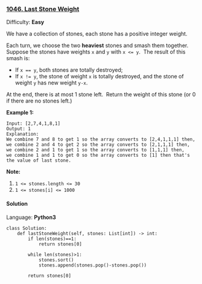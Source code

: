 ### [1046\. Last Stone Weight](https://leetcode.com/problems/last-stone-weight/)

Difficulty: **Easy**


We have a collection of stones, each stone has a positive integer weight.

Each turn, we choose the two **heaviest** stones and smash them together.  Suppose the stones have weights `x` and `y` with `x <= y`.  The result of this smash is:

*   If `x == y`, both stones are totally destroyed;
*   If `x != y`, the stone of weight `x` is totally destroyed, and the stone of weight `y` has new weight `y-x`.

At the end, there is at most 1 stone left.  Return the weight of this stone (or 0 if there are no stones left.)

**Example 1:**

```
Input: [2,7,4,1,8,1]
Output: 1
Explanation: 
We combine 7 and 8 to get 1 so the array converts to [2,4,1,1,1] then,
we combine 2 and 4 to get 2 so the array converts to [2,1,1,1] then,
we combine 2 and 1 to get 1 so the array converts to [1,1,1] then,
we combine 1 and 1 to get 0 so the array converts to [1] then that's the value of last stone.
```

**Note:**

1.  `1 <= stones.length <= 30`
2.  `1 <= stones[i] <= 1000`


#### Solution

Language: **Python3**

```python3
class Solution:
    def lastStoneWeight(self, stones: List[int]) -> int:
        if len(stones)==1:
            return stones[0]
        
        while len(stones)>1:
            stones.sort()
            stones.append(stones.pop()-stones.pop())
        
        return stones[0]
```
